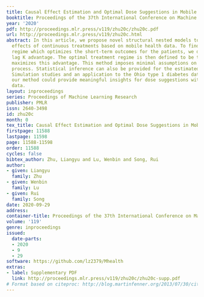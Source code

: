 ```yaml
---
title: Causal Effect Estimation and Optimal Dose Suggestions in Mobile Health
booktitle: Proceedings of the 37th International Conference on Machine Learning
year: '2020'
pdf: http://proceedings.mlr.press/v119/zhu20c/zhu20c.pdf
url: http://proceedings.mlr.press/v119/zhu20c.html
abstract: In this article, we propose novel structural nested models to estimate causal
  effects of continuous treatments based on mobile health data. To find the treatment
  regime which optimizes the short-term outcomes for the patients, we define the weighted
  lag K advantage. The optimal treatment regime is then defined to be the one which
  maximizes this advantage. This method imposes minimal assumptions on the data generating
  process. Statistical inference can also be provided for the estimated parameters.
  Simulation studies and an application to the Ohio type 1 diabetes dataset show that
  our method could provide meaningful insights for dose suggestions with mobile health
  data.
layout: inproceedings
series: Proceedings of Machine Learning Research
publisher: PMLR
issn: 2640-3498
id: zhu20c
month: 0
tex_title: Causal Effect Estimation and Optimal Dose Suggestions in Mobile Health
firstpage: 11588
lastpage: 11598
page: 11588-11598
order: 11588
cycles: false
bibtex_author: Zhu, Liangyu and Lu, Wenbin and Song, Rui
author:
- given: Liangyu
  family: Zhu
- given: Wenbin
  family: Lu
- given: Rui
  family: Song
date: 2020-09-29
address: 
container-title: Proceedings of the 37th International Conference on Machine Learning
volume: '119'
genre: inproceedings
issued:
  date-parts:
  - 2020
  - 9
  - 29
software: https://github.com/lz2379/Mhealth
extras:
- label: Supplementary PDF
  link: http://proceedings.mlr.press/v119/zhu20c/zhu20c-supp.pdf
# Format based on citeproc: http://blog.martinfenner.org/2013/07/30/citeproc-yaml-for-bibliographies/
---
```

